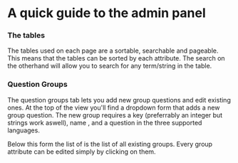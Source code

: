 # A quick guide to the admin panel

### The tables

The tables used on each page are a sortable, searchable and pageable. This means that the tables can be sorted by each attribute. The search on the otherhand will allow you to search for any term/string in the table.


### Question Groups

The question groups tab lets you add new group questions and edit existing ones. At the top of the view you'll find a dropdown form that adds a new group question. The new group requires a key (preferrably an integer but strings work aswell), name , and a question in the three supported languages.

Below this form the list of is the list of all existing groups. Every group attribute can be edited simply by clicking on them.